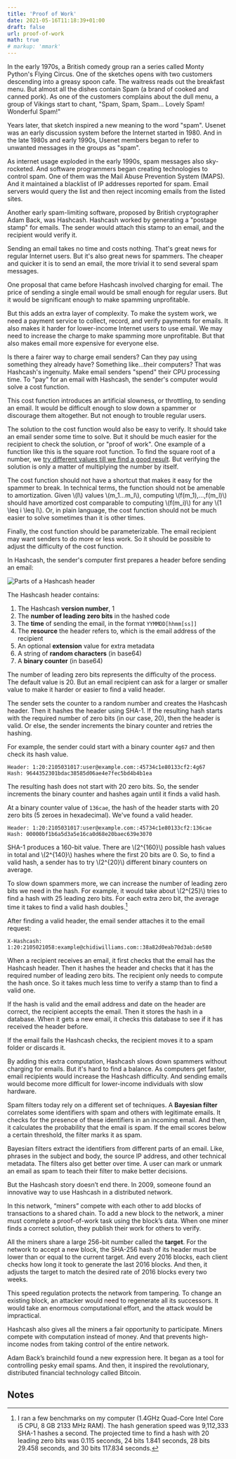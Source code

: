 ```yaml
---
title: 'Proof of Work'
date: 2021-05-16T11:18:39+01:00
draft: false
url: proof-of-work
math: true
# markup: 'mmark'
---
```


In the early 1970s, a British comedy group ran a series called Monty Python's Flying Circus. One of the sketches opens with two customers descending into a greasy spoon cafe. The waitress reads out the breakfast menu. But almost all the dishes contain Spam (a brand of cooked and canned pork). As one of the customers complains about the dull menu, a group of Vikings start to chant, "Spam, Spam, Spam... Lovely Spam! Wonderful Spam!"

Years later, that sketch inspired a new meaning to the word "spam". Usenet was an early discussion system before the Internet started in 1980. And in the late 1980s and early 1990s, Usenet members began to refer to unwanted messages in the groups as "spam".

As internet usage exploded in the early 1990s, spam messages also sky-rocketed. And software programmers began creating technologies to control spam. One of them was the Mail Abuse Prevention System (MAPS). And it maintained a blacklist of IP addresses reported for spam. Email servers would query the list and then reject incoming emails from the listed sites.

Another early spam-limiting software, proposed by British cryptographer Adam Back, was Hashcash. Hashcash worked by generating a "postage stamp" for emails. The sender would attach this stamp to an email, and the recipient would verify it.

Sending an email takes no time and costs nothing. That's great news for regular Internet users. But it's also great news for spammers. The cheaper and quicker it is to send an email, the more trivial it to send several spam messages.

One proposal that came before Hashcash involved charging for email. The price of sending a single email would be small enough for regular users. But it would be significant enough to make spamming unprofitable.

But this adds an extra layer of complexity. To make the system work, we need a payment service to collect, record, and verify payments for emails. It also makes it harder for lower-income Internet users to use email. We may need to increase the charge to make spamming more unprofitable. But that also makes email more expensive for everyone else.

Is there a fairer way to charge email senders? Can they pay using something they already have? Something like...their computers? That was Hashcash's ingenuity. Make email senders "spend" their CPU processing time. To "pay" for an email with Hashcash, the sender's computer would solve a cost function.

This cost function introduces an artificial slowness, or throttling, to sending an email. It would be difficult enough to slow down a spammer or discourage them altogether. But not enough to trouble regular users.

The solution to the cost function would also be easy to verify. It should take an email sender some time to solve. But it should be much easier for the recipient to check the solution, or "proof of work". One example of a function like this is the square root function. To find the square root of a number, we [try different values till we find a good result](https://en.wikipedia.org/wiki/Methods_of_computing_square_roots#Babylonian_method). But verifying the solution is only a matter of multiplying the number by itself.

The cost function should not have a shortcut that makes it easy for the spammer to break. In technical terms, the function should not be amenable to amortization. Given \\(l\\) values \\(m_1...m_l\\), computing \\(f(m_1),...,f(m_l)\\) should have amortized cost comparable to computing \\(f(m_i)\\) for any \\(1 \leq i \leq l\\). Or, in plain language, the cost function should not be much easier to solve sometimes than it is other times.

Finally, the cost function should be parameterizable. The email recipient may want senders to do more or less work. So it should be possible to adjust the difficulty of the cost function.

In Hashcash, the sender's computer first prepares a header before sending an email:

![Parts of a Hashcash header](https://res.cloudinary.com/cwilliams/image/upload/c_scale,w_750/v1621282181/Blog/hashcash-header.png)

The Hashcash header contains:

1. The Hashcash **version number**, 1
2. The **number of leading zero bits** in the hashed code
3. The **time** of sending the email, in the format `YYMMDD[hhmm[ss]]`
4. The **resource** the header refers to, which is the email address of the recipient
5. An optional **extension** value for extra metadata
6. A string of **random characters** (in base64)
7. A **binary counter** (in base64)

The number of leading zero bits represents the difficulty of the process. The default value is 20. But an email recipient can ask for a larger or smaller value to make it harder or easier to find a valid header.

The sender sets the counter to a random number and creates the Hashcash header. Then it hashes the header using SHA-1. If the resulting hash starts with the required number of zero bits (in our case, 20), then the header is valid. Or else, the sender increments the binary counter and retries the hashing.

For example, the sender could start with a binary counter `4g67` and then check its hash value.

```text
Header: 1:20:2105031017:user@example.com::45734c1e80133cf2:4g67
Hash: 9644352301bdac38585d06ae4e7fec5bd4b4b1ea
```

The resulting hash does not start with 20 zero bits. So, the sender increments the binary counter and hashes again until it finds a valid hash.

At a binary counter value of `136cae`, the hash of the header starts with 20 zero bits (5 zeroes in hexadecimal). We've found a valid header.

```text
Header: 1:20:2105031017:user@example.com::45734c1e80133cf2:136cae
Hash: 00000bf1b6a5d3a5e16ca0d68e20baec639e3070
```

SHA-1 produces a 160-bit value. There are \\(2^{160}\\) possible hash values in total and \\(2^{140}\\) hashes where the first 20 bits are 0. So, to find a valid hash, a sender has to try \\(2^{20}\\) different binary counters on average.

To slow down spammers more, we can increase the number of leading zero bits we need in the hash. For example, it would take about \\(2^{25}\\) tries to find a hash with 25 leading zero bits. For each extra zero bit, the average time it takes to find a valid hash doubles.[^1]

After finding a valid header, the email sender attaches it to the email request:

```text
X-Hashcash: 1:20:2105021058:example@chidiwilliams.com::38a82d0eab70d3ab:de580
```

When a recipient receives an email, it first checks that the email has the Hashcash header. Then it hashes the header and checks that it has the required number of leading zero bits. The recipient only needs to compute the hash once. So it takes much less time to verify a stamp than to find a valid one.

If the hash is valid and the email address and date on the header are correct, the recipient accepts the email. Then it stores the hash in a database. When it gets a new email, it checks this database to see if it has received the header before.

If the email fails the Hashcash checks, the recipient moves it to a spam folder or discards it.

By adding this extra computation, Hashcash slows down spammers without charging for emails. But it's hard to find a balance. As computers get faster, email recipients would increase the Hashcash difficulty. And sending emails would become more difficult for lower-income individuals with slow hardware.

Spam filters today rely on a different set of techniques. A **Bayesian filter** correlates some identifiers with spam and others with legitimate emails. It checks for the presence of these identifiers in an incoming email. And then, it calculates the probability that the email is spam. If the email scores below a certain threshold, the filter marks it as spam.

Bayesian filters extract the identifiers from different parts of an email. Like, phrases in the subject and body, the source IP address, and other technical metadata. The filters also get better over time. A user can mark or unmark an email as spam to teach their filter to make better decisions.

But the Hashcash story doesn’t end there. In 2009, someone found an innovative way to use Hashcash in a distributed network.

In this network, “miners” compete with each other to add blocks of transactions to a shared chain. To add a new block to the network, a miner must complete a proof-of-work task using the block’s data. When one miner finds a correct solution, they publish their work for others to verify.

All the miners share a large 256-bit number called the **target**. For the network to accept a new block, the SHA-256 hash of its header must be lower than or equal to the current target. And every 2016 blocks, each client checks how long it took to generate the last 2016 blocks. And then, it adjusts the target to match the desired rate of 2016 blocks every two weeks.

This speed regulation protects the network from tampering. To change an existing block, an attacker would need to regenerate all its successors. It would take an enormous computational effort, and the attack would be impractical.

Hashcash also gives all the miners a fair opportunity to participate. Miners compete with computation instead of money. And that prevents high-income nodes from taking control of the entire network.

Adam Back’s brainchild found a new expression here. It began as a tool for controlling pesky email spams. And then, it inspired the revolutionary, distributed financial technology called Bitcoin.

## Notes

[^1]: I ran a few benchmarks on my computer (1.4GHz Quad-Core Intel Core i5 CPU, 8 GB 2133 MHz RAM). The hash generation speed was 9,112,333 SHA-1 hashes a second. The projected time to find a hash with 20 leading zero bits was 0.115 seconds, 24 bits 1.841 seconds, 28 bits 29.458 seconds, and 30 bits 117.834 seconds.
